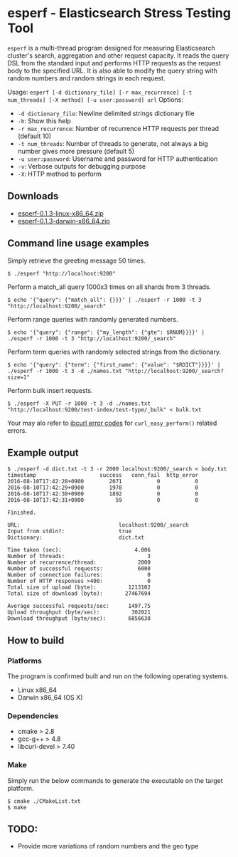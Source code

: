# esperf - Elasticsearch Stress Testing Tool 

`esperf` is a multi-thread program designed for measuring Elasticsearch cluster's search, aggregation and other request capacity.
It reads the query DSL from the standard input and performs HTTP requests as the request body to the specified URL.
It is also able to modify the query string with random numbers and random strings in each request.

Usage: `esperf [-d dictionary_file] [-r max_recurrence] [-t num_threads] [-X method] [-u user:password] url`
Options:
- `-d dictionary_file`: Newline delimited strings dictionary file 
- `-h`: Show this help
- `-r max_recurrence`: Number of recurrence HTTP requests per thread (default 10)
- `-t num_threads`: Number of threads to generate, not always a big number gives more pressure (default 5)
- `-u user:password`: Username and password for HTTP authentication 
- `-v`: Verbose outputs for debugging purpose
- `-X`: HTTP method to perform

## Downloads

- [esperf-0.1.3-linux-x86_64.zip](https://github.com/kosho/esperf/releases/download/0.1.3/esperf-0.1.3-linux-x86_64.zip)
- [esperf-0.1.3-darwin-x86_64.zip](https://github.com/kosho/esperf/releases/download/0.1.3/esperf-0.1.3-darwin-x86_64.zip)

## Command line usage examples

Simply retrieve the greeting message 50 times.

    $ ./esperf "http://localhost:9200"

Perform a match_all query 1000x3 times on all shards from 3 threads.

    $ echo '{"query": {"match_all": {}}}' | ./esperf -r 1000 -t 3 "http://localhost:9200/_search"

Perform range queries with randomly generated numbers.

    $ echo '{"query": {"range": {"my_length": {"gte": $RNUM}}}}' |  ./esperf -r 1000 -t 3 "http://localhost:9200/_search"

Perform term queries with randomly selected strings from the dictionary.
    
    $ echo '{"query": {"term": {"first_name": {"value": "$RDICT"}}}}' | ./esperf -r 1000 -t 3 -d ./names.txt "http://localhost:9200/_search?size=1"

Perform bulk insert requests.

    $ ./esperf -X PUT -r 1000 -t 3 -d ./names.txt "http://localhost:9200/test-index/test-type/_bulk" < bulk.txt

Your may alo refer to [ibcurl error codes](https://curl.haxx.se/libcurl/c/libcurl-errors.html) for `curl_easy_perform()` related errors.

## Example output

```
$ ./esperf -d dict.txt -t 3 -r 2000 localhost:9200/_search < body.txt
timestamp                    success   conn_fail  http_error
2016-08-10T17:42:28+0900        2071           0           0
2016-08-10T17:42:29+0900        1978           0           0
2016-08-10T17:42:30+0900        1892           0           0
2016-08-10T17:42:31+0900          59           0           0

Finished.

URL:                               localhost:9200/_search
Input from stdin?:                 true
Dictionary:                        dict.txt

Time taken (sec):                       4.006
Number of threads:                          3
Number of recurrence/thread:             2000
Number of successful requests:           6000
Number of connection failures:              0
Number of HTTP responses >400:              0
Total size of upload (byte):          1213102
Total size of download (byte):       27467694

Average successful requests/sec:      1497.75
Upload throughput (byte/sec):          302821
Download throughput (byte/sec):       6856638
```

## How to build

### Platforms

The program is confirmed built and run on the following operating systems.

- Linux x86_64
- Darwin x86_64 (OS X)

### Dependencies

- cmake > 2.8
- gcc-g++ > 4.8
- libcurl-devel > 7.40

### Make

Simply run the below commands to generate the executable on the target platform.

    $ cmake ./CMakeList.txt
    $ make

## TODO:

- Provide more variations of random numbers and the geo type
